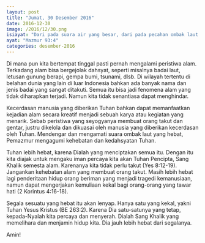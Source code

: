 ```yaml
---
layout: post
title: "Jumat, 30 Desember 2016"
date: 2016-12-30
image: /2016/12/30.png
isiayat: "Dari pada suara air yang besar, dari pada pecahan ombak laut yang hebat, lebih hebat TUHAN di tempat tinggi"
ayat: "Mazmur 93:4"
categories: desember-2016
---
```


Di mana pun kita bertempat tinggal pasti pernah mengalami peristiwa alam. Terkadang alam bisa bergejolak dahsyat, seperti misalnya badai laut, letusan gunung berapi, gempa bumi, tsunami, dlsb. Di wilayah tertentu di belahan dunia yang lain di luar Indonesia bahkan ada banyak nama dan jenis badai yang sangat ditakuti. Semua itu bisa jadi fenomena alam yang tidak diharapkan terjadi. Namun kita tidak senantiasa dapat menghindar.

Kecerdasan manusia yang diberikan Tuhan bahkan dapat memanfaatkan kejadian alam secara kreatif menjadi sebuah karya atau kegiatan yang menarik. Sebab peristiwa yang seyogyanya membuat orang takut dan gentar, justru dikelola dan dikuasai oleh manusia yang diberikan kecerdasan oleh Tuhan. Mendengar dan mengamati suara ombak laut yang hebat, Pemazmur mengagumi kehebatan dan kedahsyatan Tuhan.

Tuhan lebih hebat, karena Dialah yang menciptakan semua itu. Dengan itu kita diajak untuk mengaku iman percaya kita akan Tuhan Pencipta, Sang Khalik semesta alam. Karenanya kita tidak perlu takut (Yes 8:12-19). Jangankan kehebatan alam yang membuat orang takut. Masih lebih hebat lagi penderitaan hidup orang beriman yang menjadi tragedi kemanusiaan, namun dapat mengerjakan kemuliaan kekal bagi orang-orang yang tawar hati (2 Korintus 4:16-18).

Segala sesuatu yang hebat itu akan lenyap. Hanya satu yang kekal, yakni Tuhan Yesus Kristus (BE 263:2). Karena Dia satu-satunya yang tetap, kepada-Nyalah kita percaya dan menyerah. Dialah Sang Khalik yang memelihara dan menjamin hidup kita. Dia jauh lebih hebat dari segalanya.

Amin!